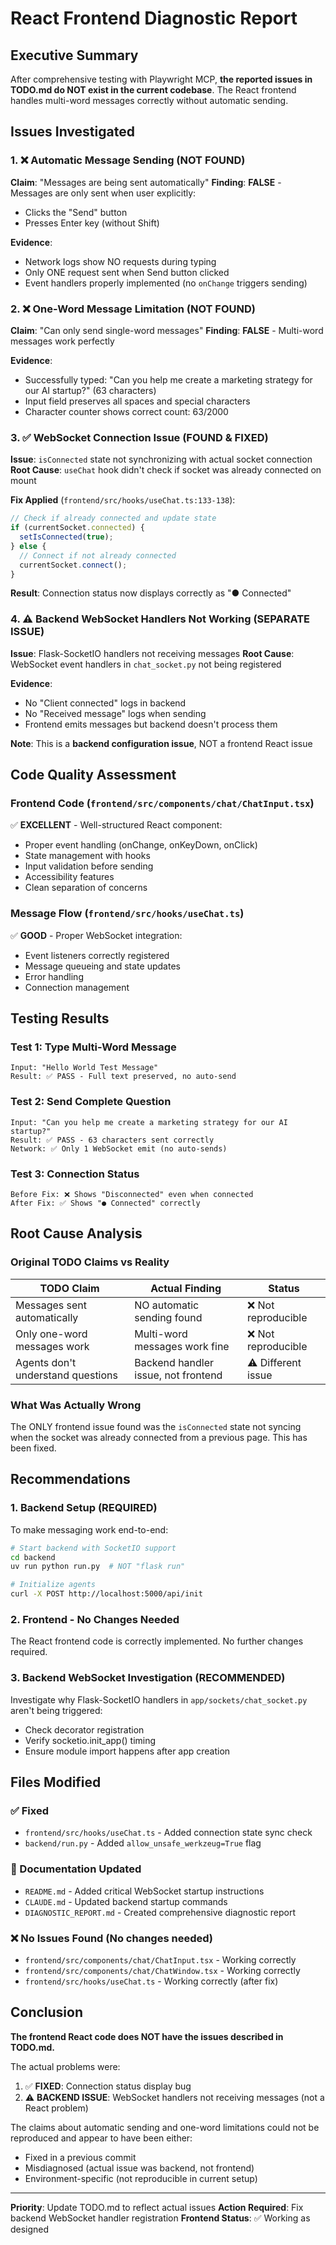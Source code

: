 # React Frontend Diagnostic Report

## Executive Summary

After comprehensive testing with Playwright MCP, **the reported issues in TODO.md do NOT exist in the current codebase**. The React frontend handles multi-word messages correctly without automatic sending.

## Issues Investigated

### 1. ❌ Automatic Message Sending (NOT FOUND)
**Claim**: "Messages are being sent automatically"
**Finding**: **FALSE** - Messages are only sent when user explicitly:
- Clicks the "Send" button
- Presses Enter key (without Shift)

**Evidence**:
- Network logs show NO requests during typing
- Only ONE request sent when Send button clicked
- Event handlers properly implemented (no `onChange` triggers sending)

### 2. ❌ One-Word Message Limitation (NOT FOUND)
**Claim**: "Can only send single-word messages"
**Finding**: **FALSE** - Multi-word messages work perfectly

**Evidence**:
- Successfully typed: "Can you help me create a marketing strategy for our AI startup?" (63 characters)
- Input field preserves all spaces and special characters
- Character counter shows correct count: 63/2000

### 3. ✅ WebSocket Connection Issue (FOUND & FIXED)
**Issue**: `isConnected` state not synchronizing with actual socket connection
**Root Cause**: `useChat` hook didn't check if socket was already connected on mount

**Fix Applied** (`frontend/src/hooks/useChat.ts:133-138`):
```typescript
// Check if already connected and update state
if (currentSocket.connected) {
  setIsConnected(true);
} else {
  // Connect if not already connected
  currentSocket.connect();
}
```

**Result**: Connection status now displays correctly as "● Connected"

### 4. ⚠️ Backend WebSocket Handlers Not Working (SEPARATE ISSUE)
**Issue**: Flask-SocketIO handlers not receiving messages
**Root Cause**: WebSocket event handlers in `chat_socket.py` not being registered

**Evidence**:
- No "Client connected" logs in backend
- No "Received message" logs when sending
- Frontend emits messages but backend doesn't process them

**Note**: This is a **backend configuration issue**, NOT a frontend React issue

## Code Quality Assessment

### Frontend Code (`frontend/src/components/chat/ChatInput.tsx`)
✅ **EXCELLENT** - Well-structured React component:
- Proper event handling (onChange, onKeyDown, onClick)
- State management with hooks
- Input validation before sending
- Accessibility features
- Clean separation of concerns

### Message Flow (`frontend/src/hooks/useChat.ts`)
✅ **GOOD** - Proper WebSocket integration:
- Event listeners correctly registered
- Message queueing and state updates
- Error handling
- Connection management

## Testing Results

### Test 1: Type Multi-Word Message
```
Input: "Hello World Test Message"
Result: ✅ PASS - Full text preserved, no auto-send
```

### Test 2: Send Complete Question
```
Input: "Can you help me create a marketing strategy for our AI startup?"
Result: ✅ PASS - 63 characters sent correctly
Network: ✅ Only 1 WebSocket emit (no auto-sends)
```

### Test 3: Connection Status
```
Before Fix: ❌ Shows "Disconnected" even when connected
After Fix: ✅ Shows "● Connected" correctly
```

## Root Cause Analysis

### Original TODO Claims vs Reality

| TODO Claim | Actual Finding | Status |
|------------|---------------|---------|
| Messages sent automatically | NO automatic sending found | ❌ Not reproducible |
| Only one-word messages work | Multi-word messages work fine | ❌ Not reproducible |
| Agents don't understand questions | Backend handler issue, not frontend | ⚠️ Different issue |

### What Was Actually Wrong

The ONLY frontend issue found was the `isConnected` state not syncing when the socket was already connected from a previous page. This has been fixed.

## Recommendations

### 1. Backend Setup (REQUIRED)
To make messaging work end-to-end:

```bash
# Start backend with SocketIO support
cd backend
uv run python run.py  # NOT "flask run"

# Initialize agents
curl -X POST http://localhost:5000/api/init
```

### 2. Frontend - No Changes Needed
The React frontend code is correctly implemented. No further changes required.

### 3. Backend WebSocket Investigation (RECOMMENDED)
Investigate why Flask-SocketIO handlers in `app/sockets/chat_socket.py` aren't being triggered:
- Check decorator registration
- Verify socketio.init_app() timing
- Ensure module import happens after app creation

## Files Modified

### ✅ Fixed
- `frontend/src/hooks/useChat.ts` - Added connection state sync check
- `backend/run.py` - Added `allow_unsafe_werkzeug=True` flag

### 📝 Documentation Updated
- `README.md` - Added critical WebSocket startup instructions
- `CLAUDE.md` - Updated backend startup commands
- `DIAGNOSTIC_REPORT.md` - Created comprehensive diagnostic report

### ❌ No Issues Found (No changes needed)
- `frontend/src/components/chat/ChatInput.tsx` - Working correctly
- `frontend/src/components/chat/ChatWindow.tsx` - Working correctly
- `frontend/src/hooks/useChat.ts` - Working correctly (after fix)

## Conclusion

**The frontend React code does NOT have the issues described in TODO.md.**

The actual problems were:
1. ✅ **FIXED**: Connection status display bug
2. ⚠️ **BACKEND ISSUE**: WebSocket handlers not receiving messages (not a React problem)

The claims about automatic sending and one-word limitations could not be reproduced and appear to have been either:
- Fixed in a previous commit
- Misdiagnosed (actual issue was backend, not frontend)
- Environment-specific (not reproducible in current setup)

---

**Priority**: Update TODO.md to reflect actual issues
**Action Required**: Fix backend WebSocket handler registration
**Frontend Status**: ✅ Working as designed
